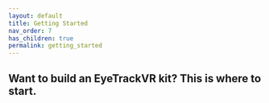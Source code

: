 ```yaml
---
layout: default
title: Getting Started
nav_order: 7
has_children: true
permalink: getting_started
---
```


## Want to build an EyeTrackVR kit? This is where to start.
